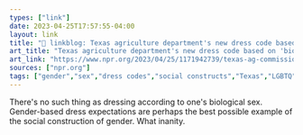 ```yaml
---
types: ["link"]
date: 2023-04-25T17:57:55-04:00
layout: link
title: "🔗 linkblog: Texas agriculture department's new dress code based on 'biological gender' : NPR'"
art_title: "Texas agriculture department's new dress code based on 'biological gender' : NPR"
art_link: "https://www.npr.org/2023/04/25/1171942739/texas-ag-commissioner-dress-code-biological-gender"
sources: ["npr.org"]
tags: ["gender","sex","dress codes","social constructs","Texas","LGBTQ","transphobia"]
---
```

There's no such thing as dressing according to one's biological sex. Gender-based dress expectations are perhaps the best possible example of the social construction of gender. What inanity.  
 
